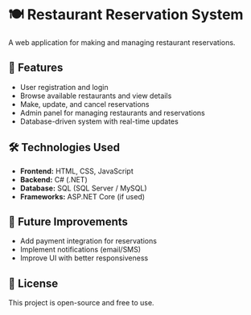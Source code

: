 # 🍽️ Restaurant Reservation System  

A web application for making and managing restaurant reservations.  

## 🚀 Features  
- User registration and login  
- Browse available restaurants and view details  
- Make, update, and cancel reservations  
- Admin panel for managing restaurants and reservations  
- Database-driven system with real-time updates  

## 🛠️ Technologies Used  
- **Frontend:** HTML, CSS, JavaScript  
- **Backend:** C# (.NET)  
- **Database:** SQL (SQL Server / MySQL)  
- **Frameworks:** ASP.NET Core (if used)  


## 📌 Future Improvements  
- Add payment integration for reservations  
- Implement notifications (email/SMS)  
- Improve UI with better responsiveness  

## 📜 License  
This project is open-source and free to use. 
